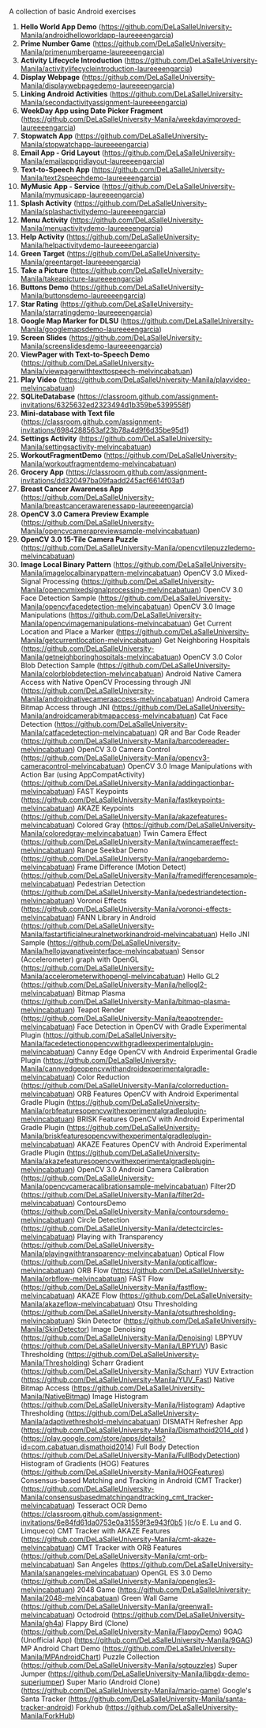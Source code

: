 A collection of basic Android exercises

1. **Hello World App Demo** (https://github.com/DeLaSalleUniversity-Manila/androidhelloworldapp-laureeeengarcia)
2. **Prime Number Game** (https://github.com/DeLaSalleUniversity-Manila/primenumbergame-laureeeengarcia)
3. **Activity Lifecycle Introduction** (https://github.com/DeLaSalleUniversity-Manila/activitylifecycleintroduction-laureeeengarcia)
4. **Display Webpage** (https://github.com/DeLaSalleUniversity-Manila/displaywebpagedemo-laureeeengarcia)
5. **Linking Android Activities** (https://github.com/DeLaSalleUniversity-Manila/secondactivityassignment-laureeeengarcia)
6. **WeekDay App using Date Picker Fragment** (https://github.com/DeLaSalleUniversity-Manila/weekdayimproved-laureeeengarcia)
7. **Stopwatch App** (https://github.com/DeLaSalleUniversity-Manila/stopwatchapp-laureeeengarcia)
8. **Email App - Grid Layout** (https://github.com/DeLaSalleUniversity-Manila/emailappgridlayout-laureeeengarcia)
9. **Text-to-Speech App** (https://github.com/DeLaSalleUniversity-Manila/text2speechdemo-laureeeengarcia)
10. **MyMusic App - Service** (https://github.com/DeLaSalleUniversity-Manila/mymusicapp-laureeeengarcia)
11. **Splash Activity** (https://github.com/DeLaSalleUniversity-Manila/splashactivitydemo-laureeeengarcia)
12. **Menu Activity** (https://github.com/DeLaSalleUniversity-Manila/menuactivitydemo-laureeeengarcia)
13. **Help Activity** (https://github.com/DeLaSalleUniversity-Manila/helpactivitydemo-laureeeengarcia)
14. **Green Target** (https://github.com/DeLaSalleUniversity-Manila/greentarget-laureeeengarcia)
15. **Take a Picture** (https://github.com/DeLaSalleUniversity-Manila/takeapicture-laureeeengarcia)
16. **Buttons Demo** (https://github.com/DeLaSalleUniversity-Manila/buttonsdemo-laureeeengarcia)
17. **Star Rating** (https://github.com/DeLaSalleUniversity-Manila/starratingdemo-laureeeengarcia)
18. **Google Map Marker for DLSU** (https://github.com/DeLaSalleUniversity-Manila/googlemapsdemo-laureeeengarcia)
19. **Screen Slides** (https://github.com/DeLaSalleUniversity-Manila/screenslidesdemo-laureeeengarcia)
20. **ViewPager with Text-to-Speech Demo** (https://github.com/DeLaSalleUniversity-Manila/viewpagerwithtexttospeech-melvincabatuan)
21. **Play Video** (https://github.com/DeLaSalleUniversity-Manila/playvideo-melvincabatuan)
22. **SQLiteDatabase** (https://classroom.github.com/assignment-invitations/6325632ed2323494d1b359be5399558f)
23. **Mini-database with Text file** (https://classroom.github.com/assignment-invitations/6984288563af23b78a4d9f6d35be95d1)
24. **Settings Activity** (https://github.com/DeLaSalleUniversity-Manila/settingsactivity-melvincabatuan)
25. **WorkoutFragmentDemo** (https://github.com/DeLaSalleUniversity-Manila/workoutfragmentdemo-melvincabatuan)
26. **Grocery App** (https://classroom.github.com/assignment-invitations/dd320497ba09faadd245acf6614f03af)
27. **Breast Cancer Awareness App** (https://github.com/DeLaSalleUniversity-Manila/breastcancerawarenessapp-laureeeengarcia)
28. **OpenCV 3.0 Camera Preview Example** (https://github.com/DeLaSalleUniversity-Manila/opencvcamerapreviewsample-melvincabatuan)
29. **OpenCV 3.0 15-Tile Camera Puzzle** (https://github.com/DeLaSalleUniversity-Manila/opencvtilepuzzledemo-melvincabatuan)
30. **Image Local Binary Pattern** (https://github.com/DeLaSalleUniversity-Manila/imagelocalbinarypattern-melvincabatuan)
OpenCV 3.0 Mixed-Signal Processing (https://github.com/DeLaSalleUniversity-Manila/opencvmixedsignalprocessing-melvincabatuan)
OpenCV 3.0 Face Detection Sample (https://github.com/DeLaSalleUniversity-Manila/opencvfacedetection-melvincabatuan)
OpenCV 3.0 Image Manipulations (https://github.com/DeLaSalleUniversity-Manila/opencvimagemanipulations-melvincabatuan)
Get Current Location and Place a Marker (https://github.com/DeLaSalleUniversity-Manila/getcurrentlocation-melvincabatuan)
Get Neighboring Hospitals (https://github.com/DeLaSalleUniversity-Manila/getneighboringhospitals-melvincabatuan)
OpenCV 3.0 Color Blob Detection Sample (https://github.com/DeLaSalleUniversity-Manila/colorblobdetection-melvincabatuan)
Android Native Camera Access with Native OpenCV Processing through JNI (https://github.com/DeLaSalleUniversity-Manila/androidnativecameraaccess-melvincabatuan)
Android Camera Bitmap Access through JNI (https://github.com/DeLaSalleUniversity-Manila/androidcamerabitmapaccess-melvincabatuan)
Cat Face Detection (https://github.com/DeLaSalleUniversity-Manila/catfacedetection-melvincabatuan)
QR and Bar Code Reader (https://github.com/DeLaSalleUniversity-Manila/barcodereader-melvincabatuan) OpenCV 3.0 Camera Control (https://github.com/DeLaSalleUniversity-Manila/opencv3-cameracontrol-melvincabatuan)
OpenCV 3.0 Image Manipulations with Action Bar (using AppCompatActivity) (https://github.com/DeLaSalleUniversity-Manila/addingactionbar-melvincabatuan)
FAST Keypoints (https://github.com/DeLaSalleUniversity-Manila/fastkeypoints-melvincabatuan) AKAZE Keypoints (https://github.com/DeLaSalleUniversity-Manila/akazefeatures-melvincabatuan) Colored Gray (https://github.com/DeLaSalleUniversity-Manila/coloredgray-melvincabatuan) Twin Camera Effect (https://github.com/DeLaSalleUniversity-Manila/twincameraeffect-melvincabatuan) Range Seekbar Demo (https://github.com/DeLaSalleUniversity-Manila/rangebardemo-melvincabatuan) Frame Difference (Motion Detect) (https://github.com/DeLaSalleUniversity-Manila/framedifferencesample-melvincabatuan) Pedestrian Detection (https://github.com/DeLaSalleUniversity-Manila/pedestriandetection-melvincabatuan) Voronoi Effects (https://github.com/DeLaSalleUniversity-Manila/voronoi-effects-melvincabatuan) FANN Library in Android (https://github.com/DeLaSalleUniversity-Manila/fastartificialneuralnetworkinandroid-melvincabatuan) Hello JNI Sample (https://github.com/DeLaSalleUniversity-Manila/hellojavanativeinterface-melvincabatuan) Sensor (Accelerometer) graph with OpenGL (https://github.com/DeLaSalleUniversity-Manila/accelerometerwithopengl-melvincabatuan) Hello GL2 (https://github.com/DeLaSalleUniversity-Manila/hellogl2-melvincabatuan) Bitmap Plasma (https://github.com/DeLaSalleUniversity-Manila/bitmap-plasma-melvincabatuan) Teapot Render (https://github.com/DeLaSalleUniversity-Manila/teapotrender-melvincabatuan) Face Detection in OpenCV with Gradle Experimental Plugin (https://github.com/DeLaSalleUniversity-Manila/facedetectionopencvwithgradleexperimentalplugin-melvincabatuan) Canny Edge OpenCV with Android Experimental Gradle Plugin (https://github.com/DeLaSalleUniversity-Manila/cannyedgeopencvwithandroidexperimentalgradle-melvincabatuan) Color Reduction (https://github.com/DeLaSalleUniversity-Manila/colorreduction-melvincabatuan) ORB Features OpenCV with Android Experimental Gradle Plugin (https://github.com/DeLaSalleUniversity-Manila/orbfeaturesopencvwithexperimentalgradleplugin-melvincabatuan) BRISK Features OpenCV with Android Experimental Gradle Plugin (https://github.com/DeLaSalleUniversity-Manila/briskfeaturesopencvwithexperimentalgradleplugin-melvincabatuan) AKAZE Features OpenCV with Android Experimental Gradle Plugin (https://github.com/DeLaSalleUniversity-Manila/akazefeaturesopencvwithexperimentalgradleplugin-melvincabatuan) OpenCV 3.0 Android Camera Calibration (https://github.com/DeLaSalleUniversity-Manila/opencvcameracalibrationsample-melvincabatuan) Filter2D (https://github.com/DeLaSalleUniversity-Manila/filter2d-melvincabatuan) ContoursDemo (https://github.com/DeLaSalleUniversity-Manila/contoursdemo-melvincabatuan) Circle Detection (https://github.com/DeLaSalleUniversity-Manila/detectcircles-melvincabatuan) Playing with Transparency (https://github.com/DeLaSalleUniversity-Manila/playingwithtransparency-melvincabatuan) Optical Flow (https://github.com/DeLaSalleUniversity-Manila/opticalflow-melvincabatuan) ORB Flow (https://github.com/DeLaSalleUniversity-Manila/orbflow-melvincabatuan) FAST Flow (https://github.com/DeLaSalleUniversity-Manila/fastflow-melvincabatuan) AKAZE Flow (https://github.com/DeLaSalleUniversity-Manila/akazeflow-melvincabatuan) Otsu Thresholding (https://github.com/DeLaSalleUniversity-Manila/otsuthresholding-melvincabatuan) Skin Detector (https://github.com/DeLaSalleUniversity-Manila/SkinDetector) Image Denoising (https://github.com/DeLaSalleUniversity-Manila/Denoising) LBPYUV (https://github.com/DeLaSalleUniversity-Manila/LBPYUV) Basic Thresholding (https://github.com/DeLaSalleUniversity-Manila/Thresholding) Scharr Gradient (https://github.com/DeLaSalleUniversity-Manila/Scharr) YUV Extraction (https://github.com/DeLaSalleUniversity-Manila/YUV_Fast) Native Bitmap Access (https://github.com/DeLaSalleUniversity-Manila/NativeBitmap) Image Histogram (https://github.com/DeLaSalleUniversity-Manila/Histogram) Adaptive Thresholding (https://github.com/DeLaSalleUniversity-Manila/adaptivethreshold-melvincabatuan) DISMATH Refresher App (https://github.com/DeLaSalleUniversity-Manila/Dismathoid2014_old )(https://play.google.com/store/apps/details?id=com.cabatuan.dismathoid2014) Full Body Detection (https://github.com/DeLaSalleUniversity-Manila/FullBodyDetection) Histogram of Gradients (HOG) Features (https://github.com/DeLaSalleUniversity-Manila/HOGFeatures) Consensus-based Matching and Tracking in Android (CMT Tracker) (https://github.com/DeLaSalleUniversity-Manila/consensusbasedmatchingandtracking_cmt_tracker-melvincabatuan) Tesseract OCR Demo (https://classroom.github.com/assignment-invitations/6e84fd61da0753e0a31559f3e943f0b5 )(c/o E. Lu and G. Limqueco) CMT Tracker with AKAZE Features (https://github.com/DeLaSalleUniversity-Manila/cmt-akaze-melvincabatuan) CMT Tracker with ORB Features (https://github.com/DeLaSalleUniversity-Manila/cmt-orb-melvincabatuan) San Angeles (https://github.com/DeLaSalleUniversity-Manila/sanangeles-melvincabatuan) OpenGL ES 3.0 Demo (https://github.com/DeLaSalleUniversity-Manila/opengles3-melvincabatuan) 2048 Game (https://github.com/DeLaSalleUniversity-Manila/2048-melvincabatuan) Green Wall Game (https://github.com/DeLaSalleUniversity-Manila/greenwall-melvincabatuan) Octodroid (https://github.com/DeLaSalleUniversity-Manila/gh4a) Flappy Bird (Clone) (https://github.com/DeLaSalleUniversity-Manila/FlappyDemo) 9GAG (Unofficial App) (https://github.com/DeLaSalleUniversity-Manila/9GAG) MP Android Chart Demo (https://github.com/DeLaSalleUniversity-Manila/MPAndroidChart) Puzzle Collection (https://github.com/DeLaSalleUniversity-Manila/sgtpuzzles) Super Jumper (https://github.com/DeLaSalleUniversity-Manila/libgdx-demo-superjumper) Super Mario (Android Clone) (https://github.com/DeLaSalleUniversity-Manila/mario-game) Google's Santa Tracker (https://github.com/DeLaSalleUniversity-Manila/santa-tracker-android) Forkhub (https://github.com/DeLaSalleUniversity-Manila/ForkHub)
